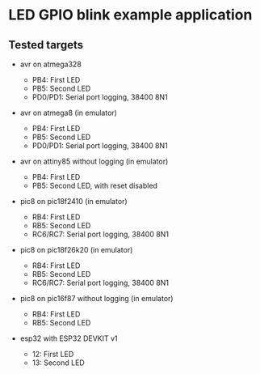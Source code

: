 # LED GPIO blink example application

## Tested targets

* avr on atmega328
    * PB4: First LED
    * PB5: Second LED
    * PD0/PD1: Serial port logging, 38400 8N1

* avr on atmega8 (in emulator)
    * PB4: First LED
    * PB5: Second LED
    * PD0/PD1: Serial port logging, 38400 8N1

* avr on attiny85 without logging (in emulator)
    * PB4: First LED
    * PB5: Second LED, with reset disabled

* pic8 on pic18f2410 (in emulator)
    * RB4: First LED
    * RB5: Second LED
    * RC6/RC7: Serial port logging, 38400 8N1

* pic8 on pic18f26k20 (in emulator)
    * RB4: First LED
    * RB5: Second LED
    * RC6/RC7: Serial port logging, 38400 8N1

* pic8 on pic16f87 without logging (in emulator)
    * RB4: First LED
    * RB5: Second LED

* esp32 with ESP32 DEVKIT v1
    * 12: First LED
    * 13: Second LED
